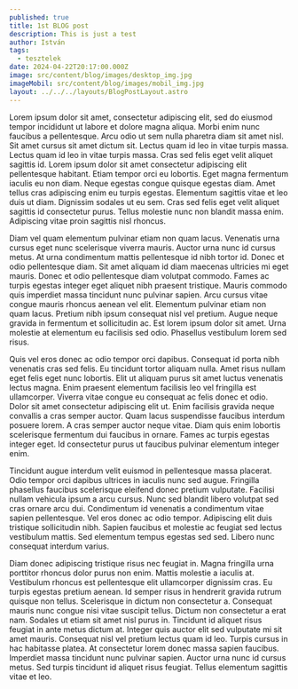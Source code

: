 ```yaml
---
published: true
title: 1st BLOG post
description: This is just a test
author: István
tags:
  - tesztelek
date: 2024-04-22T20:17:00.000Z
image: src/content/blog/images/desktop_img.jpg
imageMobil: src/content/blog/images/mobil_img.jpg
layout: ../../../layouts/BlogPostLayout.astro
---
```

Lorem ipsum dolor sit amet, consectetur adipiscing elit, sed do eiusmod tempor incididunt ut labore et dolore magna aliqua. Morbi enim nunc faucibus a pellentesque. Arcu odio ut sem nulla pharetra diam sit amet nisl. Sit amet cursus sit amet dictum sit. Lectus quam id leo in vitae turpis massa. Lectus quam id leo in vitae turpis massa. Cras sed felis eget velit aliquet sagittis id. Lorem ipsum dolor sit amet consectetur adipiscing elit pellentesque habitant. Etiam tempor orci eu lobortis. Eget magna fermentum iaculis eu non diam. Neque egestas congue quisque egestas diam. Amet tellus cras adipiscing enim eu turpis egestas. Elementum sagittis vitae et leo duis ut diam. Dignissim sodales ut eu sem. Cras sed felis eget velit aliquet sagittis id consectetur purus. Tellus molestie nunc non blandit massa enim. Adipiscing vitae proin sagittis nisl rhoncus.



Diam vel quam elementum pulvinar etiam non quam lacus. Venenatis urna cursus eget nunc scelerisque viverra mauris. Auctor urna nunc id cursus metus. At urna condimentum mattis pellentesque id nibh tortor id. Donec et odio pellentesque diam. Sit amet aliquam id diam maecenas ultricies mi eget mauris. Donec et odio pellentesque diam volutpat commodo. Fames ac turpis egestas integer eget aliquet nibh praesent tristique. Mauris commodo quis imperdiet massa tincidunt nunc pulvinar sapien. Arcu cursus vitae congue mauris rhoncus aenean vel elit. Elementum pulvinar etiam non quam lacus. Pretium nibh ipsum consequat nisl vel pretium. Augue neque gravida in fermentum et sollicitudin ac. Est lorem ipsum dolor sit amet. Urna molestie at elementum eu facilisis sed odio. Phasellus vestibulum lorem sed risus.



Quis vel eros donec ac odio tempor orci dapibus. Consequat id porta nibh venenatis cras sed felis. Eu tincidunt tortor aliquam nulla. Amet risus nullam eget felis eget nunc lobortis. Elit ut aliquam purus sit amet luctus venenatis lectus magna. Enim praesent elementum facilisis leo vel fringilla est ullamcorper. Viverra vitae congue eu consequat ac felis donec et odio. Dolor sit amet consectetur adipiscing elit ut. Enim facilisis gravida neque convallis a cras semper auctor. Quam lacus suspendisse faucibus interdum posuere lorem. A cras semper auctor neque vitae. Diam quis enim lobortis scelerisque fermentum dui faucibus in ornare. Fames ac turpis egestas integer eget. Id consectetur purus ut faucibus pulvinar elementum integer enim.



Tincidunt augue interdum velit euismod in pellentesque massa placerat. Odio tempor orci dapibus ultrices in iaculis nunc sed augue. Fringilla phasellus faucibus scelerisque eleifend donec pretium vulputate. Facilisi nullam vehicula ipsum a arcu cursus. Nunc sed blandit libero volutpat sed cras ornare arcu dui. Condimentum id venenatis a condimentum vitae sapien pellentesque. Vel eros donec ac odio tempor. Adipiscing elit duis tristique sollicitudin nibh. Sapien faucibus et molestie ac feugiat sed lectus vestibulum mattis. Sed elementum tempus egestas sed sed. Libero nunc consequat interdum varius.



Diam donec adipiscing tristique risus nec feugiat in. Magna fringilla urna porttitor rhoncus dolor purus non enim. Mattis molestie a iaculis at. Vestibulum rhoncus est pellentesque elit ullamcorper dignissim cras. Eu turpis egestas pretium aenean. Id semper risus in hendrerit gravida rutrum quisque non tellus. Scelerisque in dictum non consectetur a. Consequat mauris nunc congue nisi vitae suscipit tellus. Dictum non consectetur a erat nam. Sodales ut etiam sit amet nisl purus in. Tincidunt id aliquet risus feugiat in ante metus dictum at. Integer quis auctor elit sed vulputate mi sit amet mauris. Consequat nisl vel pretium lectus quam id leo. Turpis cursus in hac habitasse platea. At consectetur lorem donec massa sapien faucibus. Imperdiet massa tincidunt nunc pulvinar sapien. Auctor urna nunc id cursus metus. Sed turpis tincidunt id aliquet risus feugiat. Tellus elementum sagittis vitae et leo.
